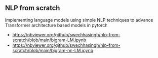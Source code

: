 ## NLP from scratch
Implementing language models using simple NLP techniques to advance Transformer architecture based models in pytorch

* https://nbviewer.org/github/swechhasingh/nlp-from-scratch/blob/main/bigram-LM.ipynb
* https://nbviewer.org/github/swechhasingh/nlp-from-scratch/blob/main/bigram-nn-LM.ipynb